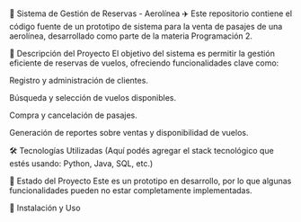 🛫 Sistema de Gestión de Reservas - Aerolínea ✈️
Este repositorio contiene el código fuente de un prototipo de sistema para la venta de pasajes de una aerolínea, desarrollado como parte de la materia Programación 2.

📌 Descripción del Proyecto
El objetivo del sistema es permitir la gestión eficiente de reservas de vuelos, ofreciendo funcionalidades clave como:

Registro y administración de clientes.

Búsqueda y selección de vuelos disponibles.

Compra y cancelación de pasajes.

Generación de reportes sobre ventas y disponibilidad de vuelos.

🛠️ Tecnologías Utilizadas
(Aquí podés agregar el stack tecnológico que estés usando: Python, Java, SQL, etc.)

🚀 Estado del Proyecto
Este es un prototipo en desarrollo, por lo que algunas funcionalidades pueden no estar completamente implementadas.

📂 Instalación y Uso
